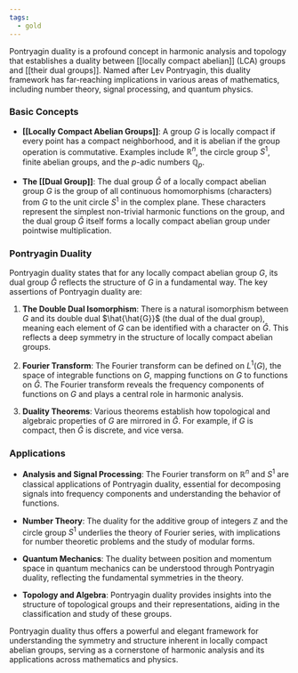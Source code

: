 ```yaml
---
tags:
  - gold
---
```


Pontryagin duality is a profound concept in harmonic analysis and topology that establishes a duality between [[locally compact abelian]] (LCA) groups and [[their dual groups]]. Named after Lev Pontryagin, this duality framework has far-reaching implications in various areas of mathematics, including number theory, signal processing, and quantum physics.

### Basic Concepts

- **[[Locally Compact Abelian Groups]]**: A group $G$ is locally compact if every point has a compact neighborhood, and it is abelian if the group operation is commutative. Examples include $\mathbb{R}^n$, the circle group $S^1$, finite abelian groups, and the $p$-adic numbers $\mathbb{Q}_p$.

- **The [[Dual Group]]**: The dual group $\hat{G}$ of a locally compact abelian group $G$ is the group of all continuous homomorphisms (characters) from $G$ to the unit circle $S^1$ in the complex plane. These characters represent the simplest non-trivial harmonic functions on the group, and the dual group $\hat{G}$ itself forms a locally compact abelian group under pointwise multiplication.

### Pontryagin Duality

Pontryagin duality states that for any locally compact abelian group $G$, its dual group $\hat{G}$ reflects the structure of $G$ in a fundamental way. The key assertions of Pontryagin duality are:

1. **The Double Dual Isomorphism**: There is a natural isomorphism between $G$ and its double dual $\hat{\hat{G}}$ (the dual of the dual group), meaning each element of $G$ can be identified with a character on $\hat{G}$. This reflects a deep symmetry in the structure of locally compact abelian groups.

2. **Fourier Transform**: The Fourier transform can be defined on $L^1(G)$, the space of integrable functions on $G$, mapping functions on $G$ to functions on $\hat{G}$. The Fourier transform reveals the frequency components of functions on $G$ and plays a central role in harmonic analysis.

3. **Duality Theorems**: Various theorems establish how topological and algebraic properties of $G$ are mirrored in $\hat{G}$. For example, if $G$ is compact, then $\hat{G}$ is discrete, and vice versa.

### Applications

- **Analysis and Signal Processing**: The Fourier transform on $\mathbb{R}^n$ and $S^1$ are classical applications of Pontryagin duality, essential for decomposing signals into frequency components and understanding the behavior of functions.

- **Number Theory**: The duality for the additive group of integers $\mathbb{Z}$ and the circle group $S^1$ underlies the theory of Fourier series, with implications for number theoretic problems and the study of modular forms.

- **Quantum Mechanics**: The duality between position and momentum space in quantum mechanics can be understood through Pontryagin duality, reflecting the fundamental symmetries in the theory.

- **Topology and Algebra**: Pontryagin duality provides insights into the structure of topological groups and their representations, aiding in the classification and study of these groups.

Pontryagin duality thus offers a powerful and elegant framework for understanding the symmetry and structure inherent in locally compact abelian groups, serving as a cornerstone of harmonic analysis and its applications across mathematics and physics.